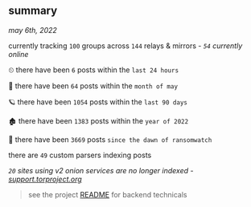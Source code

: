 
## summary
_may 6th, 2022_

currently tracking `100` groups across `144` relays & mirrors - _`54` currently online_

⏲ there have been `6` posts within the `last 24 hours`

🦈 there have been `64` posts within the `month of may`

🪐 there have been `1054` posts within the `last 90 days`

🏚 there have been `1383` posts within the `year of 2022`

🦕 there have been `3669` posts `since the dawn of ransomwatch`

there are `49` custom parsers indexing posts

_`20` sites using v2 onion services are no longer indexed - [support.torproject.org](https://support.torproject.org/onionservices/v2-deprecation/)_

> see the project [README](https://github.com/thetanz/ransomwatch#ransomwatch--) for backend technicals
